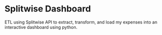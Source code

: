 # Splitwise Dashboard
 ETL using Splitwise API to extract, transform, and load my expenses into an interactive dashboard using python.

